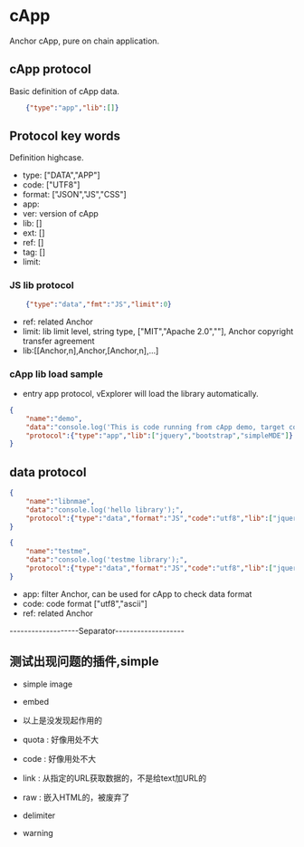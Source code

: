 # cApp
Anchor cApp, pure on chain application.


## cApp protocol

Basic definition of cApp data.
```JSON
    {"type":"app","lib":[]}
```

## Protocol key words

Definition highcase. 

- type: ["DATA","APP"]
- code: ["UTF8"]
- format: ["JSON","JS","CSS"]
- app:  
- ver:  version of cApp
- lib:  []
- ext:  []
- ref:  []
- tag:  []
- limit:   

### JS lib protocol

```JSON
    {"type":"data","fmt":"JS","limit":0}
```

- ref: related Anchor
- limit: lib limit level, string type, ["MIT","Apache 2.0",""], Anchor copyright transfer agreement
- lib:[[Anchor,n],Anchor,[Anchor,n],...]

### cApp lib load sample

- entry app protocol, vExplorer will load the library automatically.
  
```JSON
{
    "name":"demo",
    "data":"console.log('This is code running from cApp demo, target container:'+con);console.log(agent);",
    "protocol":{"type":"app","lib":["jquery","bootstrap","simpleMDE"]}
} 
```

## data protocol

```JSON
{
    "name":"libnmae",
    "data":"console.log('hello library');",
    "protocol":{"type":"data","format":"JS","code":"utf8","lib":["jquery","testme"],"ext":["edit_header","edit_image","edit_block"]}
}  
```

```JSON
{
    "name":"testme",
    "data":"console.log('testme library');",
    "protocol":{"type":"data","format":"JS","code":"utf8","lib":["jquery","good_test","jrender"],"ext":["test_a","test_b","test_c"]}
}  
```

- app: filter Anchor, can be used for cApp to check data format
- code: code format ["utf8","ascii"]
- ref: related Anchor

-------------------Separator-------------------

## 测试出现问题的插件,simple

- simple image
- embed


- 以上是没发现起作用的

- quota : 好像用处不大
- code : 好像用处不大
- link : 从指定的URL获取数据的，不是给text加URL的
- raw : 嵌入HTML的，被废弃了
- delimiter
- warning
  